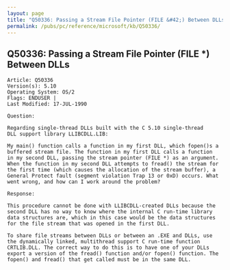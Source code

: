 ```yaml
---
layout: page
title: "Q50336: Passing a Stream File Pointer (FILE &#42;) Between DLLs"
permalink: /pubs/pc/reference/microsoft/kb/Q50336/
---
```


## Q50336: Passing a Stream File Pointer (FILE &#42;) Between DLLs

	Article: Q50336
	Version(s): 5.10
	Operating System: OS/2
	Flags: ENDUSER |
	Last Modified: 17-JUL-1990
	
	Question:
	
	Regarding single-thread DLLs built with the C 5.10 single-thread
	DLL support library LLIBCDLL.LIB:
	
	My main() function calls a function in my first DLL, which fopen()s a
	buffered stream file. The function in my first DLL calls a function
	in my second DLL, passing the stream pointer (FILE *) as an argument.
	When the function in my second DLL attempts to fread() the stream for
	the first time (which causes the allocation of the stream buffer), a
	General Protect fault (segment violation Trap 13 or 0xD) occurs. What
	went wrong, and how can I work around the problem?
	
	Response:
	
	This procedure cannot be done with LLIBCDLL-created DLLs because the
	second DLL has no way to know where the internal C run-time library
	data structures are, which in this case would be the data structures
	for the file stream that was opened in the first DLL.
	
	To share file streams between DLLs or between an .EXE and DLLs, use
	the dynamically linked, multithread support C run-time function
	CRTLIB.DLL. The correct way to do this is to have one of your DLLs
	export a version of the fread() function and/or fopen() function. The
	fopen() and fread() that get called must be in the same DLL.
